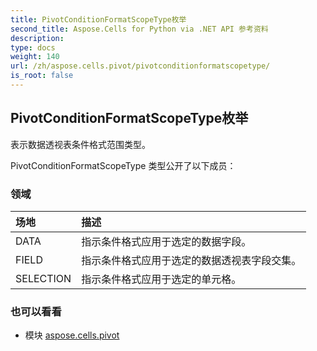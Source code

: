 ```yaml
---
title: PivotConditionFormatScopeType枚举
second_title: Aspose.Cells for Python via .NET API 参考资料
description:
type: docs
weight: 140
url: /zh/aspose.cells.pivot/pivotconditionformatscopetype/
is_root: false
---
```

## PivotConditionFormatScopeType枚举
表示数据透视表条件格式范围类型。



PivotConditionFormatScopeType 类型公开了以下成员：

### 领域
|场地|描述|
| :- | :- |
| DATA |指示条件格式应用于选定的数据字段。|
| FIELD |指示条件格式应用于选定的数据透视表字段交集。|
| SELECTION |指示条件格式应用于选定的单元格。|



### 也可以看看
* 模块 [aspose.cells.pivot](..)
